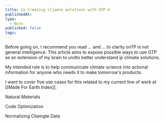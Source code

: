 ```yaml
---
title: Co Creating cliamte wolutions with GTP-4
publishedAt:
type:
  - Note
published: false
tags:
---
```



Before going on, I recommend you read ... and ... to  clarity onTP is not general intelligence. This article aims to expose possible ways to use GTP as an extension of my brain to undto better understand ip climate solutions.

My intended role is to help communicate climate science into actional information for anyone who needs it to make tomorrow's products.

I want to cover five use cases for this related to my current line of work at [[Made For Earth Index]].





Natural Materials






Code Optimization





Normalizing Cliamgte Data
